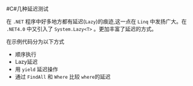 

#C\#几种延迟测试

在 `.NET` 程序中好多地方都有延迟(`Lazy`)的痕迹,这一点在 `Linq` 中发扬广大。在 `.NET4.0` 中又引入了 `System.Lazy<T>` 。更加丰富了延迟的方式。

在示例代码分为以下方式

+ 顺序执行
+ Lazy延迟
+ 用 `yield` 延迟操作
+ 通过 `FindAll` 和 `Where` 比较 `where`的延迟
